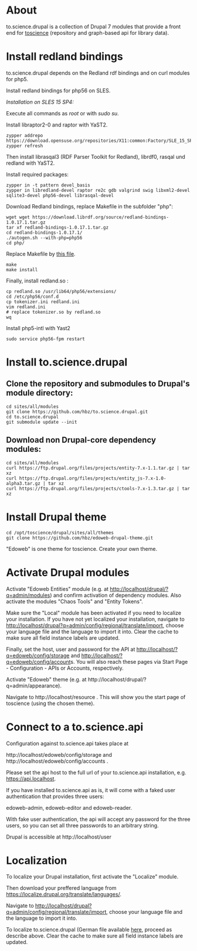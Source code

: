 # About

to.science.drupal is a collection of Drupal 7 modules that provide a front end for [toscience](https://github.com/hbz/to.science) (repository and
graph-based api for library data).

# Install redland bindings

to.science.drupal depends on the Redland rdf bindings and on curl modules for php5.

Install redland bindings for php56 on SLES.

*Installation on SLES 15 SP4:*

Execute all commands as *root* or with *sudo su*.

Install libraptor2-0 and raptor with YaST2.

    zypper addrepo https://download.opensuse.org/repositories/X11:common:Factory/SLE_15_SP2/X11:common:Factory.repo
    zypper refresh

Then install librasqal3 (RDF Parser Toolkit for Redland), librdf0, rasqal und redland with YaST2.

Install required packages:

    zypper in -t pattern devel_basis
    zypper in libredland-devel raptor re2c gdb valgrind swig libxml2-devel sqlite3-devel php56-devel librasqal-devel

Download Redland bindings, replace Makefile in the subfolder "php":

    wget wget https://download.librdf.org/source/redland-bindings-1.0.17.1.tar.gz
    tar xf redland-bindings-1.0.17.1.tar.gz
    cd redland-bindings-1.0.17.1/
    ./autogen.sh --with-php=php56
    cd php/
     
Replace Makefile by [this file](https://github.com/hbz/to.science.drupal/blob/master/makefile_changed_redland_sles_php56.Makefile).
     
    make
    make install

Finally, install redland.so :

    cp redland.so /usr/lib64/php56/extensions/
    cd /etc/php56/conf.d
    cp tokenizer.ini redland.ini
    vim redland.ini
    # replace tokenizer.so by redland.so
    wq

Install php5-intl with Yast2 

    sudo service php56-fpm restart

# Install to.science.drupal
## Clone the repository and submodules to Drupal's module directory:

    cd sites/all/modules
    git clone https://github.com/hbz/to.science.drupal.git
    cd to.science.drupal
    git submodule update --init
    
## Download non Drupal-core dependency modules:

    cd sites/all/modules
    curl https://ftp.drupal.org/files/projects/entity-7.x-1.1.tar.gz | tar xz
    curl https://ftp.drupal.org/files/projects/entity_js-7.x-1.0-alpha3.tar.gz | tar xz
    curl https://ftp.drupal.org/files/projects/ctools-7.x-1.3.tar.gz | tar xz

# Install Drupal theme

    cd /opt/toscience/drupal/sites/all/themes
    git clone https://github.com/hbz/edoweb-drupal-theme.git

"Edoweb" is one theme for toscience. Create your own theme.

# Activate Drupal modules
Activate "Edoweb Entities" module (e.g. at <http://localhost/drupal/?q=admin/modules>) and confirm activation of dependency modules. Also activate the modules "Chaos Tools" and "Entity Tokens".

Make sure the "Local" module has been activated if you need to localize your installation. If you have not yet localized your installation, navigate to <http://localhost/drupal?q=admin/config/regional/translate/import>, choose your language file and the language to import it into.  Clear the cache to make sure all field instance labels are updated.

Finally, set the host, user and password for the API at <http://localhost/?q=edoweb/config/storage>  and <http://localhost/?q=edoweb/config/account>s.  You will also reach these pages via Start Page - Configuration - APIs  or Accounts, respectively.

Activate "Edoweb" theme (e.g. at http://localhost/drupal/?q=admin/appearance).

Navigate to http://localhost/resource . This will show you the start page of toscience (using the chosen theme).

# Connect to a to.science.api

Configuration against to.science.api takes place at

http://localhost/edoweb/config/storage  and  http://localhost/edoweb/config/accounts .

Please set the api host to the full url of your to.science.api installation, e.g. https://api.localhost.

If you have installed to.science.api as is, it will come with a faked user authentication that provides three users: 

edoweb-admin, edoweb-editor and edoweb-reader. 

With fake user authentication, the api will accept any password for the three users, so you can set all three passwords to an arbitrary string.

Drupal is accessible at http://localhost/user

# Localization

To localize your Drupal installation, first activate the "Localize" module. 

Then download your preffered language from <https://localize.drupal.org/translate/languages/>. 

Navigate to <http://localhost/drupal?q=admin/config/regional/translate/import>, choose your language file and the language to import it into. 

To localize to.science.drupal (German file available [here](german.po), proceed as describe above. Clear the cache to make sure all field instance labels are updated.
